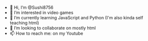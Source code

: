 - 👋 Hi, I’m @Sushi8756
- 👀 I’m interested in video games
- 🌱 I’m currently learning JavaScript and Python (I'm also kinda self teaching html)
- 💞️ I’m looking to collaborate on mostly html
- 📫 How to reach me: on my Youtube

<!---
Sushi8756/Sushi8756 is a ✨ special ✨ repository because its `README.md` (this file) appears on your GitHub profile.
You can click the Preview link to take a look at your changes.
--->
